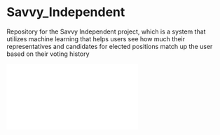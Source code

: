 # Savvy_Independent
Repository for the Savvy Independent project, which is a system that utilizes machine learning that helps users see how much their representatives and candidates for elected positions match up the user based on their voting history

![Presentation PDF](/savvyIndependentPres.pdf)
